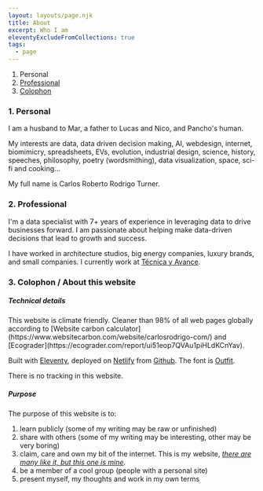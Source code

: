 ```yaml
---
layout: layouts/page.njk
title: About
excerpt: Who I am
eleventyExcludeFromCollections: true
tags:
  - page
---
```


<ol class="toc">
<li>Personal</li>
<li><a href="/about/#professional/">Professional</a></li>
<li><a href="/about/#colophon/">Colophon</a></li>
</ol>

<h3>1. Personal</h3>
<p>I am a husband to Mar, a father to Lucas and Nico, and Pancho's human.</p>

<p>My interests are data, data driven decision making, AI, webdesign, internet, biomimicry, spreadsheets, EVs, evolution, industrial design, science, history, speeches, philosophy, poetry (wordsmithing), data visualization, space, sci-fi and cooking...  
</p>

<p>My full name is Carlos Roberto Rodrigo Turner.</p>

<h3 id="professional">2. Professional</h3>
<p>
I'm a data specialist with 7+ years of experience in leveraging data to drive businesses forward. I am passionate about helping make data-driven decisions that lead to growth and success. 
</p>
<p>
I have worked in architecture studios, big energy companies, luxury brands, and small companies. I currently work at <a href="http://tecnicayavance.com">Técnica y Avance</a>.
</p>


<h3 id="colophon">3. Colophon / About this website</h3>
<h5>Technical details</h5>
This website is climate friendly. Cleaner than 98% of all web pages globally according to [Website carbon calculator](https://www.websitecarbon.com/website/carlosrodrigo-com/) and [Ecograder](https://ecograder.com/report/ui51eop7QVAu1piHLdKCnYav).

Built with [Eleventy](https://eleventy.com), deployed on [Netlify](https://netlify.com) from [Github](https://github.com). The font is [Outfit](https://fonts.google.com/specimen/Outfit). 

There is no tracking in this website.

<h5>Purpose</h5>

The purpose of this website is to:   
1. learn publicly (some of my writing may be raw or unfinished)
2. share with others (some of my writing may be interesting, other may be very boring)
3. claim, care and own my bit of the internet. This is my website, [*there are many like it, but this one is mine*](https://en.wikipedia.org/wiki/Rifleman%27s_Creed).
4. be a member of a cool group (people with a personal site)
5. present myself, my thoughts and work in my own terms
